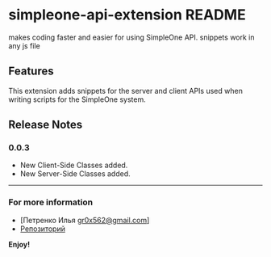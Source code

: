 # simpleone-api-extension README

makes coding faster and easier for using SimpleOne API.
snippets work in any js file

## Features

This extension adds snippets for the server and client APIs used when writing scripts for the SimpleOne system.

## Release Notes

### 0.0.3

 - New Client-Side Classes added.
 - New Server-Side Classes added.

-----------------------------------------------------------------------------------------------------------

### For more information

* [Петренко Илья gr0x562@gmail.com]
* [Репозиторий](https://github.com/Gr0ks/SimpleOne_API_Extension.git)

**Enjoy!**
